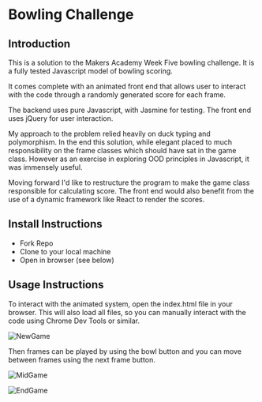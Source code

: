 # Bowling Challenge

## Introduction

This is a solution to the Makers Academy Week Five bowling challenge. It is a fully tested Javascript model of bowling scoring.

It comes complete with an animated front end that allows user to interact with the code through a randomly generated score for each frame.

The backend uses pure Javascript, with Jasmine for testing. The front end uses jQuery for user interaction.

My approach to the problem relied heavily on duck typing and polymorphism. In the end this solution, while elegant placed to much responsibility on the frame classes which should have sat in the game class. However as an exercise in exploring OOD principles in Javascript, it was immensely useful.

Moving forward I'd like to restructure the program to make the game class responsible for calculating score. The front end would also benefit from the use of a dynamic framework like React to render the scores.

## Install Instructions

- Fork Repo   
- Clone to your local machine  
- Open in browser (see below)  

## Usage Instructions

To interact with the animated system, open the index.html file in your browser. This will also load all files, so you can manually interact with the code using Chrome Dev Tools or similar.

![NewGame](https://dl.dropboxusercontent.com/u/19916786/bowling_new_game.png)

Then frames can be played by using the bowl button and you can move between frames using the next frame button.

![MidGame](https://dl.dropboxusercontent.com/u/19916786/bowling_mid.png)

![EndGame](https://dl.dropboxusercontent.com/u/19916786/bowling%20_finished.png)
